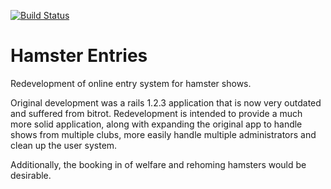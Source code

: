 [![Build Status](https://travis-ci.org/workmad3/hamster_entries.png)](https://travis-ci.org/workmad3/hamster_entries)

Hamster Entries
===============

Redevelopment of online entry system for hamster shows.

Original development was a rails 1.2.3 application that is now very
outdated and suffered from bitrot. Redevelopment is intended to
provide a much more solid application, along with expanding the
original app to handle shows from multiple clubs, more easily handle
multiple administrators and clean up the user system.

Additionally, the booking in of welfare and rehoming hamsters would
be desirable.